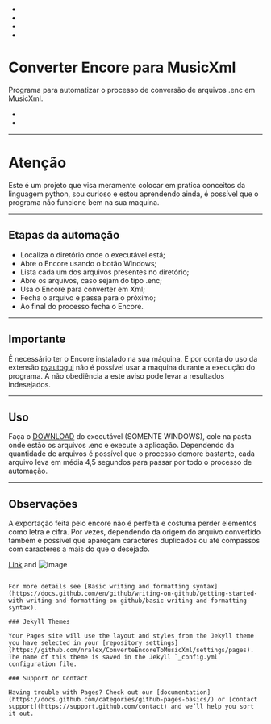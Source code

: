 -
-
-
-

# Converter Encore para MusicXml

Programa para automatizar o processo de conversão de arquivos .enc em MusicXml.

-
-

---
# Atenção
Este é um projeto que visa meramente colocar em pratica conceitos da linguagem python, sou curioso e estou aprendendo ainda, é possível que o programa não funcione bem na sua maquina.

---

## Etapas da automação

* Localiza o diretório onde o executável está;
* Abre o Encore usando o botão Windows;
* Lista cada um dos arquivos presentes no diretório;
* Abre os arquivos, caso sejam do tipo .enc;
* Usa o Encore para converter em Xml;
* Fecha o arquivo e passa para o próximo;
* Ao final do processo fecha o Encore.

---

## Importante

É necessário ter o Encore instalado na sua máquina. E por conta do uso da extensão [pyautogui](https://pyautogui.readthedocs.io/en/latest/index.html) não é possível usar a maquina durante a execução do programa. A não obediência a este aviso pode levar a resultados indesejados.

---
## Uso

Faça o [DOWNLOAD](https://github.com/nralex/ConverteEncoreToMusicXml/raw/main/EncoreToMusicXml.exe) do executável (SOMENTE WINDOWS), cole na pasta onde estão os arquivos .enc e execute a aplicação. 
Dependendo da quantidade de arquivos é possível que o processo demore bastante, cada arquivo leva em média 4,5 segundos para passar por todo o processo de automação.

---
## Observações
A exportação feita pelo encore não é perfeita e costuma perder elementos como letra e cifra. Por vezes, dependendo da origem do arquivo convertido também é possível que apareçam caracteres duplicados ou até compassos com caracteres a mais do que o desejado.

[Link](url) and ![Image](src)
```

For more details see [Basic writing and formatting syntax](https://docs.github.com/en/github/writing-on-github/getting-started-with-writing-and-formatting-on-github/basic-writing-and-formatting-syntax).

### Jekyll Themes

Your Pages site will use the layout and styles from the Jekyll theme you have selected in your [repository settings](https://github.com/nralex/ConverteEncoreToMusicXml/settings/pages). The name of this theme is saved in the Jekyll `_config.yml` configuration file.

### Support or Contact

Having trouble with Pages? Check out our [documentation](https://docs.github.com/categories/github-pages-basics/) or [contact support](https://support.github.com/contact) and we’ll help you sort it out.
